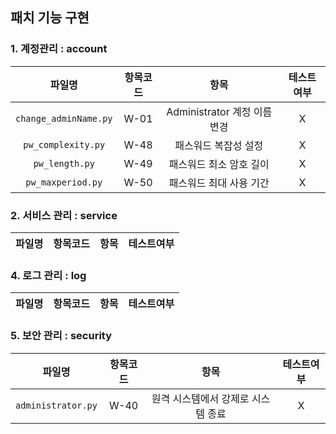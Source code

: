 ## 패치 기능 구현 
### 1. 계정관리 : account
|파일명|항목코드|항목|테스트여부|
|:------:|:------:|:---:|:---:|
|`change_adminName.py`|W-01|Administrator 계정 이름 변경|X|
|`pw_complexity.py`|W-48|패스워드 복잡성 설정|X|
|`pw_length.py`|W-49|패스워드 최소 암호 길이|X|
|`pw_maxperiod.py`|W-50|패스워드 최대 사용 기간|X|

### 2. 서비스 관리 : service
|파일명|항목코드|항목|테스트여부|
|:------:|:------:|:---:|:---:|

### 4. 로그 관리 : log
|파일명|항목코드|항목|테스트여부|
|:------:|:------:|:---:|:---:|

### 5. 보안 관리 : security
|파일명|항목코드|항목|테스트여부|
|:------:|:------:|:---:|:---:|
|`administrator.py`|W-40|원격 시스템에서 강제로 시스템 종료|X|
